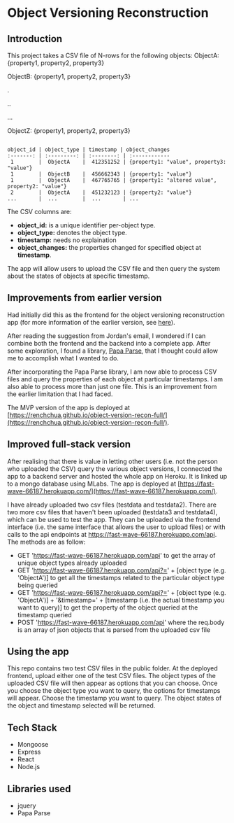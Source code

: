 # Object Versioning Reconstruction

## Introduction

This project takes a CSV file of N-rows for the following objects:
ObjectA: {property1, property2, property3}

ObjectB: {property1, property2, property3}

.

..

...

ObjectZ: {property1, property2, property3}

```

object_id | object_type | timestamp | object_changes
:-------: | :---------: | :--------: | :------------
 1        |  ObjectA    |  412351252 | {property1: "value", property3: "value"}
 1        |  ObjectB    |  456662343 | {property1: "value"}
 1        |  ObjectA    |  467765765 | {property1: "altered value", property2: "value"}
 2        |  ObjectA    |  451232123 | {property2: "value"}
...       |  ...        |  ...       | ...

```

The CSV columns are:

 - **object_id:** is a unique identifier per-object type.
 - **object_type:** denotes the object type.
 - **timestamp:** needs no explaination
 - **object_changes:** the properties changed for specified object at **timestamp**.

The app will allow users to upload the CSV file and then query the system about the states of objects at specific timestamp.

## Improvements from earlier version

Had initially did this as the frontend for the object versioning reconstruction app (for more information of the earlier version, see [here](https://github.com/RenchChua/object-version-recon-back)).

After reading the suggestion from Jordan's email, I wondered if I can combine both the frontend and the backend into a complete app. After some exploration, I found a library, [Papa Parse](http://papaparse.com/), that I thought could allow me to accomplish what I wanted to do.

After incorporating the Papa Parse library, I am now able to process CSV files and query the properties of each object at particular timestamps. I am also able to process more than just one file. This is an improvement from the earlier limitation that I had faced.

The MVP version of the app is deployed at [https://renchchua.github.io/object-version-recon-full/](https://renchchua.github.io/object-version-recon-full/).

## Improved full-stack version

After realising that there is value in letting other users (i.e. not the person who uploaded the CSV) query the various object versions, I connected the app to a backend server and hosted the whole app on Heroku. It is linked up to a mongo database using MLabs. The app is deployed at [https://fast-wave-66187.herokuapp.com/](https://fast-wave-66187.herokuapp.com/).

I have already uploaded two csv files (testdata and testdata2). There are two more csv files that haven't been uploaded (testdata3 and testdata4), which can be used to test the app. They can be uploaded via the frontend interface (i.e. the same interface that allows the user to upload files) or with calls to the api endpoints at https://fast-wave-66187.herokuapp.com/api. The methods are as follow:

  * GET 'https://fast-wave-66187.herokuapp.com/api' to get the array of unique object types already uploaded
  * GET 'https://fast-wave-66187.herokuapp.com/api?=' + [object type (e.g. 'ObjectA')] to get all the timestamps related to the particular object type being queried
  * GET 'https://fast-wave-66187.herokuapp.com/api?=' + [object type (e.g. 'ObjectA')] + '&timestamp=' + [timestamp (i.e. the actual timestamp you want to query)] to get the property of the object queried at the timestamp queried
  * POST 'https://fast-wave-66187.herokuapp.com/api' where the req.body is an array of json objects that is parsed from the uploaded csv file

## Using the app

This repo contains two test CSV files in the public folder. At the deployed frontend, upload either one of the test CSV files. The object types of the uploaded CSV file will then appear as options that you can choose. Once you choose the object type you want to query, the options for timestamps will appear. Choose the timestamp you want to query. The object states of the object and timestamp selected will be returned.

## Tech Stack

 - Mongoose
 - Express
 - React
 - Node.js


## Libraries used
 - jquery
 - Papa Parse
